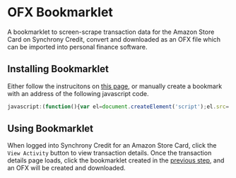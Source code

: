 # OFX Bookmarklet

A bookmarklet to screen-scrape transaction data for the Amazon Store Card on Synchrony Credit, convert and downloaded as an OFX file which can be imported into personal finance software.

## Installing Bookmarklet

Either follow the instrucitons on [this page](https://alternateaccount.github.io/dogbitez/bookmarklet.html), or manually create a bookmark with an address of the following javascript code.

```javascript
javascript:(function(){var el=document.createElement('script');el.src='https://alternateaccount.github.io/dogbitez/file.min.js?bust='+new Date().getTime();document.body.appendChild(el);})();
```

## Using Bookmarklet
When logged into Synchrony Credit for an Amazon Store Card, click the `View Activity` button to view transaction details.  Once the transaction details page loads, click the bookmarklet created in the [previous step](#installing-bookmarklet), and an OFX will be created and downloaded.
